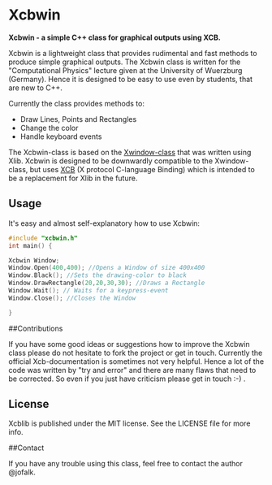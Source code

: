 # Xcbwin


**Xcbwin - a simple C++ class for graphical outputs using XCB.**


Xcbwin is a lightweight class that provides rudimental and fast methods to produce simple graphical outputs. The Xcbwin class is written for the "Computational Physics" lecture given at the University of Wuerzburg (Germany). Hence it is designed to be easy to use even by students, that are new to C++. 

Currently the class provides methods to:


*  Draw Lines, Points and Rectangles
*  Change the color
*  Handle keyboard events


The Xcbwin-class is based on the [Xwindow-class](http://www.physik.uni-wuerzburg.de/~hinrichsen/teaching/CP/Material/Quelltexte/xwindows) that was written using Xlib. 
Xcbwin is designed to be downwardly compatible to the Xwindow-class, but uses [XCB](http://xcb.freedesktop.org/) (X protocol C-language Binding) which is intended to be a replacement for Xlib in the future.


## Usage

It's easy and almost self-explanatory how to use Xcbwin:

```C++
#include "xcbwin.h"
int main() {

Xcbwin Window;
Window.Open(400,400); //Opens a Window of size 400x400
Window.Black(); //Sets the drawing-color to black
Window.DrawRectangle(20,20,30,30); //Draws a Rectangle
Window.Wait(); // Waits for a keypress-event
Window.Close(); //Closes the Window

}

```


##Contributions

If you have some good ideas or suggestions how to improve the Xcbwin class please do not hesitate to fork the project or get in touch. 
Currently the official Xcb-documentation is sometimes not very helpful. Hence a lot of the code was written by "try and error" and there are many flaws that need to be corrected. So even if you just have criticism please get in touch :-) .


## License

Xcblib is published under the MIT license. See the LICENSE file for more info.


##Contact

If you have any trouble using this class, feel free to contact the author @jofalk.

